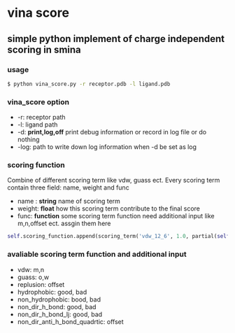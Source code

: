 # vina score
## simple python implement of charge independent scoring in smina

### usage
```bash
$ python vina_score.py -r receptor.pdb -l ligand.pdb
```

### vina_score option
- -r: receptor path
- -l: ligand path
- -d: **print,log,off** print debug information or record in log file or do nothing
- -log: path to write down log information when -d be set as log

### scoring function
Combine of different scoring term like vdw, guass ect.
Every scoring term contain three field: name, weight and func
- name : **string** name of scoring term
- weight: **float** how this scoring term contribute to the final score
- func: **function** some scoring term function need additional input like m,n,offset ect. assgin them here

```python
self.scoring_function.append(scoring_term('vdw_12_6', 1.0, partial(self.vdw, m=12, n=6)))
```

### avaliable scoring term function and additional input
- vdw: m,n
- guass: o,w
- replusion: offset
- hydrophobic: good, bad
- non_hydrophobic: bood, bad
- non_dir_h_bond: good, bad
- non_dir_h_bond_lj: good, bad
- non_dir_anti_h_bond_quadrtic: offset

